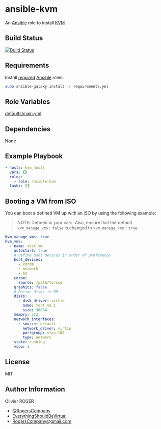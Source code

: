 # ansible-kvm

An [Ansible](https://www.ansible.com) role to install [KVM](https://www.linux-kvm.org/page/Main_Page)

## Build Status

[![Build Status](https://travis-ci.org/RogersCompany/ansible-kvm.svg?branch=master)](https://travis-ci.org/RogersCompany/ansible-kvm)

## Requirements

Install [required](./requirements.yml) [Ansible](https://www.ansible.com) roles:

```bash
sudo ansible-galaxy install -r requirements.yml
```

## Role Variables

[defaults/main.yml](defaults/main.yml)

## Dependencies

None

## Example Playbook

```yaml
- hosts: kvm_hosts
  vars: {}
  roles:
    - role: ansible-kvm
  tasks: []
```

## Booting a VM from ISO

You can boot a defined VM up with an ISO by using the following example:

> NOTE: Defined in your vars. Also, ensure that the default
> `kvm_manage_vms: false` is changed to `kvm_manage_vms: true`.

```yaml
kvm_manage_vms: true
kvm_vms:
  - name: test_vm
    autostart: true
    # Define boot devices in order of preference
    boot_devices:
      - cdrom
      - network
      - hd
    cdrom:
      source: /path/to/iso
    graphics: false
    # Define disks in MB
    disks:
      - disk_driver: virtio
        name: test_vm.1
        size: 36864
    memory: 512
    network_interfaces:
      - source: default
        network_driver: virtio
        portgroup: vlan-102
        type: network
    state: running
    vcpu: 1
```

## License

MIT

## Author Information

Olivier ROGER

- [@RogersCompany](https://www.twitter.com/RogersCompany)
- [EverythingShouldBeVirtual](http://everythingshouldbevirtual.com)
- [RogersCompany@gmail.com](mailto:RogersCompany@gmail.com)
